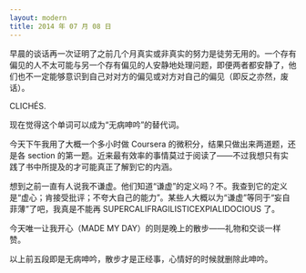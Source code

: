 ```yaml
---
layout: modern
title: 2014 年 07 月 08 日
---
```


早晨的谈话再一次证明了之前几个月真实或非真实的努力是徒劳无用的。一个存有偏见的人不太可能与另一个存有偏见的人安静地处理问题，即便两者都安静了，他们也不一定能够意识到自己对对方的偏见或对方对自己的偏见（即反之亦然，废话）。

CLICHÉS.

现在觉得这个单词可以成为“无病呻吟”的替代词。

今天下午我用了大概一个多小时做 Coursera 的微积分，结果只做出来两道题，还是各 section 的第一题。近来最有效率的事情莫过于阅读了——不过我想只有实践了书中所提及的才可能真正了解到它的内涵。

想到之前一直有人说我不谦虚。他们知道“谦虚”的定义吗？不。我查到它的定义是“虚心；肯接受批评；不夸大自己的能力”。某些人大概以为“谦虚”等同于“妄自菲薄”了吧，我真是不能再 SUPERCALIFRAGILISTICEXPIALIDOCIOUS 了。

今天唯一让我开心（MADE MY DAY）的则是晚上的散步——礼物和交谈一样赞。

以上前五段即是无病呻吟，散步才是正经事，心情好的时候就删除此呻吟。